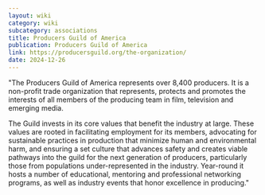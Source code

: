 ```yaml
---
layout: wiki
category: wiki
subcategory: associations
title: Producers Guild of America
publication: Producers Guild of America
link: https://producersguild.org/the-organization/
date: 2024-12-26
---
```


"The Producers Guild of America represents over 8,400 producers. It is a non-profit trade organization that represents, protects and promotes the interests of all members of the producing team in film, television and emerging media.

The Guild invests in its core values that benefit the industry at large. These values are rooted in facilitating employment for its members, advocating for sustainable practices in production that minimize human and environmental harm, and ensuring a set culture that advances safety and creates viable pathways into the guild for the next generation of producers, particularly those from populations under-represented in the industry. Year-round it hosts a number of educational, mentoring and professional networking programs, as well as industry events that honor excellence in producing."
